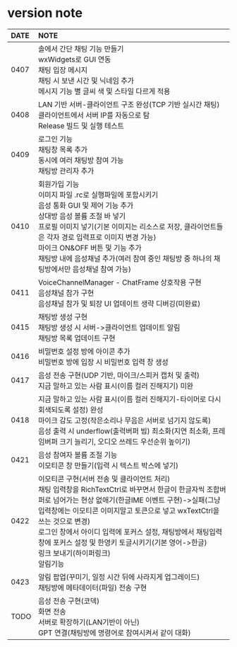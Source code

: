 # version note
|DATE|NOTE|
|:--|:--|
|0407|솔에서 간단 채팅 기능 만들기<br>wxWidgets로 GUI 연동<br>채팅 입장 메시지<br>채팅 시 보낸 시간 및 닉네임 추가<br>메시지 기능 별 글씨 색 및 스타일 다르게 적용|
|0408|LAN 기반 서버-클라이언트 구조 완성(TCP 기반 실시간 채팅)<br>클라이언트에서 서버 IP를 자동으로 탐<br>Release 빌드 및 실행 테스트|
|0409|로그인 기능<br>채팅창 목록 추가<br>동시에 여러 채팅방 참여 가능<br>채팅방 관리자 추가|
|0410|회원가입 기능<br>이미지 파일 .rc로 실행파일에 포함시키기<br>음성 통화 GUI 및 제어 기능 추가<br>상대방 음성 볼륨 조절 바 넣기<br>프로필 이미지 넣기(기본 이미지는 리소스로 저장, 클라이언트들은 각자 경로 입력프로 이미지 변경 가능)<br>마이크 ON&OFF 버튼 및 기능 추가<br>채팅방 내에 음성채널 추가(여러 참여 중인 채팅방 중 하나의 채팅방에서만 음성채널 참여 가능)|
|0411|VoiceChannelManager - ChatFrame 상호작용 구현<br>음성채널 참가 구현<br>음성채널 참가 및 퇴장 UI 업데이트 생략 디버깅(미완료)|
|0415|채팅방 생성 구현<br> 채팅방 생성 시 서버->클라이언트 업데이트 알림<br>채팅방 목록 업데이트 구현|
|0416|비밀번호 설정 방에 아이콘 추가<br>비밀번호 방에 입장 시 비밀번호 입력 창 생성|
|0417|음성 전송 구현(UDP 기반, 마이크/스피커 캡처 및 출력)<br>지금 말하고 있는 사람 표시(이름 컬러 진해지기) 미완|
|0418|지금 말하고 있는 사람 표시(이름 컬러 진해지기-타이머로 다시 회색되도록 설정) 완성<br>마이크 감도 고정(작은소리나 무음은 서버로 넘기지 않도록)<br>음성 출력 시 underflow(출력버퍼 빔) 최소화(지연 최소화, 프레임버퍼 크기 늘리기, 오디오 쓰레드 우선순위 높이기)|
|0421|음성 참여자 볼륨 조절 기능<br>이모티콘 창 만들기(입력 시 텍스트 박스에 넣기)|
|0422|이모티콘 구현(서버 전송 및 클라이언트 처리)<br>채팅 입력창을 RichTextCtrl로 바꾸면서 한글이 한글자씩 조합버퍼로 넘어가는 현상 없애기(한글IME 이벤트 구현)->실패(그냥 입력창에는 이모티콘 이미지말고 토큰으로 넣고 wxTextCtrl을 쓰는 것으로 변경)<br>로그인 창에서 아이디 입력에 포커스 설정, 채팅방에서 채팅입력창에 포커스 설정 및 한영키 토글시키기(기본 영어->한글)<br>링크 보내기(하이퍼링크)<br>알림기능|
|0423|알림 팝업(꾸미기, 일정 시간 뒤에 사라지게 업그레이드)<br>채팅방에 메타데이터(파일) 전송 구현|
|TODO|음성 전송 구현(코덱)<br>화면 전송<br>서버로 확장하기(LAN기반이 아닌)<br>GPT 연결(채팅방에 명령어로 참여시켜서 같이 대화)|